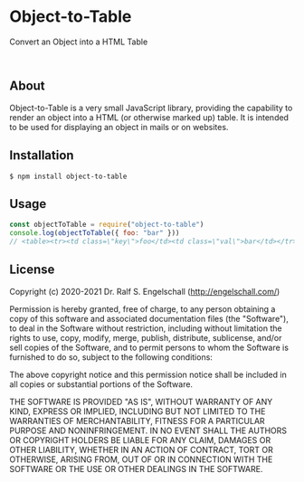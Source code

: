 
Object-to-Table
===============

Convert an Object into a HTML Table

<p/>
<img src="https://nodei.co/npm/object-to-table.png?downloads=true&stars=true" alt=""/>

<p/>
<img src="https://david-dm.org/rse/object-to-table.png" alt=""/>

About
-----

Object-to-Table is a very small JavaScript library, providing the
capability to render an object into a HTML (or otherwise marked up)
table. It is intended to be used for displaying an object in mails or on
websites.

Installation
------------

```shell
$ npm install object-to-table
```

Usage
-----

```js
const objectToTable = require("object-to-table")
console.log(objectToTable({ foo: "bar" }))
// <table><tr><td class=\"key\">foo</td><td class=\"val\">bar</td></tr></table>
```

License
-------

Copyright (c) 2020-2021 Dr. Ralf S. Engelschall (http://engelschall.com/)

Permission is hereby granted, free of charge, to any person obtaining
a copy of this software and associated documentation files (the
"Software"), to deal in the Software without restriction, including
without limitation the rights to use, copy, modify, merge, publish,
distribute, sublicense, and/or sell copies of the Software, and to
permit persons to whom the Software is furnished to do so, subject to
the following conditions:

The above copyright notice and this permission notice shall be included
in all copies or substantial portions of the Software.

THE SOFTWARE IS PROVIDED "AS IS", WITHOUT WARRANTY OF ANY KIND,
EXPRESS OR IMPLIED, INCLUDING BUT NOT LIMITED TO THE WARRANTIES OF
MERCHANTABILITY, FITNESS FOR A PARTICULAR PURPOSE AND NONINFRINGEMENT.
IN NO EVENT SHALL THE AUTHORS OR COPYRIGHT HOLDERS BE LIABLE FOR ANY
CLAIM, DAMAGES OR OTHER LIABILITY, WHETHER IN AN ACTION OF CONTRACT,
TORT OR OTHERWISE, ARISING FROM, OUT OF OR IN CONNECTION WITH THE
SOFTWARE OR THE USE OR OTHER DEALINGS IN THE SOFTWARE.


